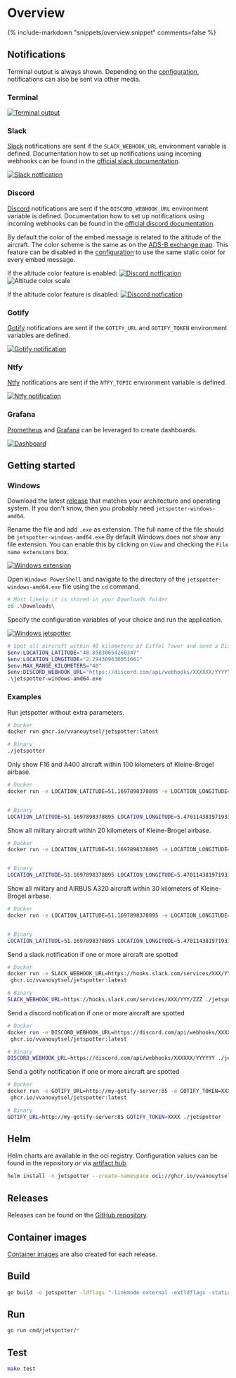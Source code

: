 # Overview

{%
   include-markdown "snippets/overview.snippet"
   comments=false
%}

## Notifications

Terminal output is always shown. Depending on the [configuration](configuration.md), notifications can also be sent via other media.

### Terminal

[![Terminal output](images/jetspotter-terminal-1.png)](images/jetspotter-terminal-1.png)

### Slack

[Slack](https://slack.com/) notifications are sent if the `SLACK_WEBHOOK_URL` environment variable is defined.
Documentation how to set up notifications using incoming webhooks can be found in the [official slack documentation](https://api.slack.com/messaging/webhooks).

[![Slack notfication](images/jetspotter-slack-1.png)](images/jetspotter-slack-1.png)

### Discord

[Discord](https://discord.com/) notifications are sent if the `DISCORD_WEBHOOK_URL` environment variable is defined.
Documentation how to set up notifications using incoming webhooks can be found in the [official discord documentation](https://support.discord.com/hc/en-us/articles/228383668-Intro-to-Webhooks).

By default the color of the embed message is related to the altitude of the aircraft. The color scheme is the same as on the [ADS-B exchange map](https://globe.adsbexchange.com/). This feature can be disabled in the [configuration](configuration.md) to use the same static color for every embed message.

If the altitude color feature is enabled:
[![Discord notfication](images/jetspotter-discord-1.png)](images/jetspotter-discord-1.png)
![Altitude color scale](images/jetspotter-color-scale.png)

If the altitude color feature is disabled:
[![Discord notfication](images/jetspotter-discord-2.png)](images/jetspotter-discord-2.png)

### Gotify

[Gotify](https://gotify.net/) notifications are sent if the `GOTIFY_URL` and `GOTIFY_TOKEN` environment variables are defined.

[![Gotify notification](images/jetspotter-gotify-1.png)](images/jetspotter-gotify-1.png)

### Ntfy

[Ntfy](https://ntfy.sh/) notifications are sent if the `NTFY_TOPIC` environment variable is defined.

[![Ntfy notification](images/jetspotter-ntfy-1.png)](images/jetspotter-ntfy-1.png)

### Grafana

[Prometheus](https://prometheus.io/) and [Grafana](https://grafana.com/) can be leveraged to create dashboards.

[![Dashboard](images/jetspotter-grafana-1.png)](images/jetspotter-grafana-1.png)

## Getting started

### Windows

Download the latest [release](https://github.com/vvanouytsel/jetspotter/releases) that matches your architecture and operating system. If you don't know, then you probably need `jetspotter-windows-amd64`.

Rename the file and add `.exe` as extension. The full name of the file should be `jetspotter-windows-amd64.exe`
By default Windows does not show any file extension. You can enable this by clicking on `View` and checking the `File name extensions` box.

[![Windows extension](images/windows1.png)](images/windows1.png)

Open `Windows PowerShell` and navigate to the directory of the `jetspotter-windows-amd64.exe` file using the `cd` command.

```sh
# Most likely it is stored in your Downloads folder
cd .\Downloads\
```

Specify the configuration variables of your choice and run the application.

[![Windows jetspotter](images/windows2.png)](images/windows2.png)

```powershell
# Spot all aircraft within 40 kilometers of Eiffel Tower and send a Discord notification
$env:LOCATION_LATITUDE="48.85830654260347"
$env:LOCATION_LONGITUDE="2.294309636051661"
$env:MAX_RANGE_KILOMETERS="40"
$env:DISCORD_WEBHOOK_URL="https://discord.com/api/webhooks/XXXXXX/YYYYYY"
.\jetspotter-windows-amd64.exe
```

### Examples

Run jetspotter without extra parameters.

```bash
# Docker
docker run ghcr.io/vvanouytsel/jetspotter:latest

# Binary
./jetspotter
```

Only show F16 and A400 aircraft within 100 kilometers of Kleine-Brogel airbase.

```bash
# Docker
docker run -e LOCATION_LATITUDE=51.1697898378895 -e LOCATION_LONGITUDE=5.470114381971933 -e AIRCRAFT_TYPES=F16,A400 -e MAX_RANGE_KILOMETERS=100 ghcr.io/vvanouytsel/jetspotter:latest


# Binary
LOCATION_LATITUDE=51.1697898378895 LOCATION_LONGITUDE=5.470114381971933 AIRCRAFT_TYPES=F16,A400 MAX_RANGE_KILOMETERS=100 ./jetspotter
```

Show all military aircraft within 20 kilometers of Kleine-Brogel airbase.

```bash
# Docker
docker run -e LOCATION_LATITUDE=51.1697898378895 -e LOCATION_LONGITUDE=5.470114381971933 -e AIRCRAFT_TYPES=MILITARY -e MAX_RANGE_KILOMETERS=20 ghcr.io/vvanouytsel/jetspotter:latest


# Binary
LOCATION_LATITUDE=51.1697898378895 LOCATION_LONGITUDE=5.470114381971933 AIRCRAFT_TYPES=MILITARY MAX_RANGE_KILOMETERS=20 ./jetspotter
```

Show all military and AIRBUS A320 aircraft within 30 kilometers of Kleine-Brogel airbase.

```bash
# Docker
docker run -e LOCATION_LATITUDE=51.1697898378895 -e LOCATION_LONGITUDE=5.470114381971933 -e AIRCRAFT_TYPES=MILITARY,A320 -e MAX_RANGE_KILOMETERS=30 ghcr.io/vvanouytsel/jetspotter:latest


# Binary
LOCATION_LATITUDE=51.1697898378895 LOCATION_LONGITUDE=5.470114381971933 AIRCRAFT_TYPES=MILITARY,A320 MAX_RANGE_KILOMETERS=30 ./jetspotter
```

Send a slack notification if one or more aircraft are spotted

```bash
# Docker
docker run -e SLACK_WEBHOOK_URL=https://hooks.slack.com/services/XXX/YYY/ZZZ
 ghcr.io/vvanouytsel/jetspotter:latest

# Binary
SLACK_WEBHOOK_URL=https://hooks.slack.com/services/XXX/YYY/ZZZ ./jetspotter
```

Send a discord notification if one or more aircraft are spotted

```bash
# Docker
docker run -e DISCORD_WEBHOOK_URL=https://discord.com/api/webhooks/XXXXXX/YYYYYY
 ghcr.io/vvanouytsel/jetspotter:latest

# Binary
DISCORD_WEBHOOK_URL=https://discord.com/api/webhooks/XXXXXX/YYYYYY ./jetspotter
```

Send a gotify notification if one or more aircraft are spotted

```bash
# Docker
docker run -e GOTIFY_URL=http://my-gotify-server:85 -e GOTIFY_TOKEN=XXXX
 ghcr.io/vvanouytsel/jetspotter:latest

# Binary
GOTIFY_URL=http://my-gotify-server:85 GOTIFY_TOKEN=XXXX ./jetspotter
```

## Helm

Helm charts are available in the oci registry.
Configuration values can be found in the repository or via [artifact hub](https://artifacthub.io/packages/helm/jetspotter/jetspotter).

```bash
helm install -n jetspotter --create-namespace oci://ghcr.io/vvanouytsel/jetspotter-chart/jetspotter
```

## Releases

Releases can be found on the [GitHub repository](https://github.com/vvanouytsel/jetspotter/releases).

## Container images

[Container images](https://github.com/vvanouytsel/jetspotter/pkgs/container/jetspotter) are also created for each release.

## Build

```bash
go build -o jetspotter -ldflags "-linkmode external -extldflags -static" cmd/jetspotter/jetspotter.go
```

## Run

```bash
go run cmd/jetspotter/*
```

## Test

```bash
make test
```
